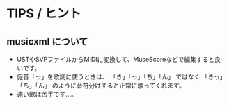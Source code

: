 # TIPS / ヒント

## musicxml について

- USTやSVPファイルからMIDIに変換して、MuseScoreなどで編集すると良いです。
- 促音「っ」を歌詞に使うときは、
  「き」「っ」「ち」「ん」
  ではなく
  「きっ」「ち」「ん」
  のように音符分けすると正常に歌ってくれます。
- 速い歌は苦手です…。

